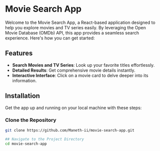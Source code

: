 # Movie Search App

Welcome to the Movie Search App, a React-based application designed to help you explore movies and TV series easily. By leveraging the Open Movie Database (OMDb) API, this app provides a seamless search experience. Here's how you can get started:

## Features

- **Search Movies and TV Series**: Look up your favorite titles effortlessly.
- **Detailed Results**: Get comprehensive movie details instantly.
- **Interactive Interface**: Click on a movie card to delve deeper into its information.

## Installation

Get the app up and running on your local machine with these steps:

### Clone the Repository

```bash
git clone https://github.com/Maneth-ii/movie-search-app.git

## Navigate to the Project Directory
cd movie-search-app
